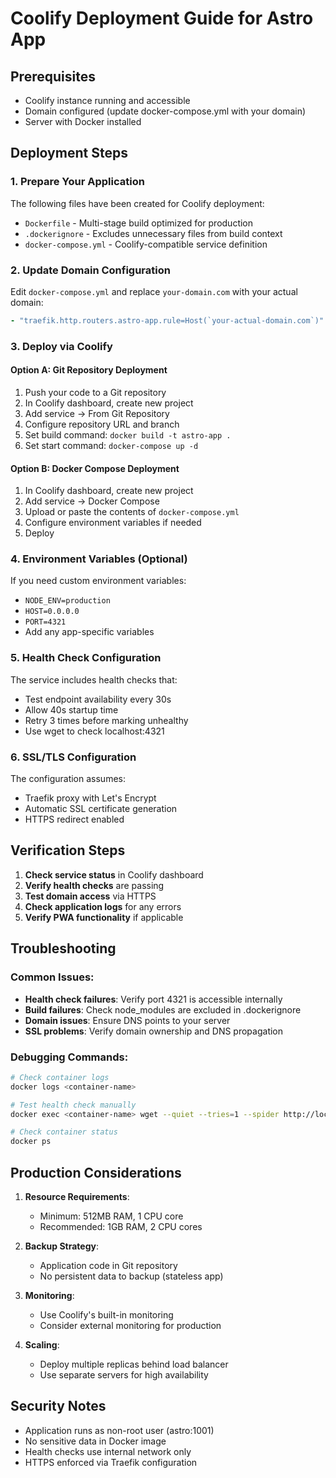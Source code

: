 # Coolify Deployment Guide for Astro App

## Prerequisites
- Coolify instance running and accessible
- Domain configured (update docker-compose.yml with your domain)
- Server with Docker installed

## Deployment Steps

### 1. Prepare Your Application
The following files have been created for Coolify deployment:
- `Dockerfile` - Multi-stage build optimized for production
- `.dockerignore` - Excludes unnecessary files from build context  
- `docker-compose.yml` - Coolify-compatible service definition

### 2. Update Domain Configuration
Edit `docker-compose.yml` and replace `your-domain.com` with your actual domain:
```yaml
- "traefik.http.routers.astro-app.rule=Host(`your-actual-domain.com`)"
```

### 3. Deploy via Coolify

#### Option A: Git Repository Deployment
1. Push your code to a Git repository
2. In Coolify dashboard, create new project
3. Add service → From Git Repository
4. Configure repository URL and branch
5. Set build command: `docker build -t astro-app .`
6. Set start command: `docker-compose up -d`

#### Option B: Docker Compose Deployment  
1. In Coolify dashboard, create new project
2. Add service → Docker Compose
3. Upload or paste the contents of `docker-compose.yml`
4. Configure environment variables if needed
5. Deploy

### 4. Environment Variables (Optional)
If you need custom environment variables:
- `NODE_ENV=production`
- `HOST=0.0.0.0` 
- `PORT=4321`
- Add any app-specific variables

### 5. Health Check Configuration
The service includes health checks that:
- Test endpoint availability every 30s
- Allow 40s startup time
- Retry 3 times before marking unhealthy
- Use wget to check localhost:4321

### 6. SSL/TLS Configuration
The configuration assumes:
- Traefik proxy with Let's Encrypt
- Automatic SSL certificate generation
- HTTPS redirect enabled

## Verification Steps

1. **Check service status** in Coolify dashboard
2. **Verify health checks** are passing
3. **Test domain access** via HTTPS
4. **Check application logs** for any errors
5. **Verify PWA functionality** if applicable

## Troubleshooting

### Common Issues:
- **Health check failures**: Verify port 4321 is accessible internally
- **Build failures**: Check node_modules are excluded in .dockerignore
- **Domain issues**: Ensure DNS points to your server
- **SSL problems**: Verify domain ownership and DNS propagation

### Debugging Commands:
```bash
# Check container logs
docker logs <container-name>

# Test health check manually
docker exec <container-name> wget --quiet --tries=1 --spider http://localhost:4321/

# Check container status
docker ps
```

## Production Considerations

1. **Resource Requirements**: 
   - Minimum: 512MB RAM, 1 CPU core
   - Recommended: 1GB RAM, 2 CPU cores

2. **Backup Strategy**:
   - Application code in Git repository
   - No persistent data to backup (stateless app)

3. **Monitoring**:
   - Use Coolify's built-in monitoring
   - Consider external monitoring for production

4. **Scaling**:
   - Deploy multiple replicas behind load balancer
   - Use separate servers for high availability

## Security Notes

- Application runs as non-root user (astro:1001)
- No sensitive data in Docker image
- Health checks use internal network only
- HTTPS enforced via Traefik configuration